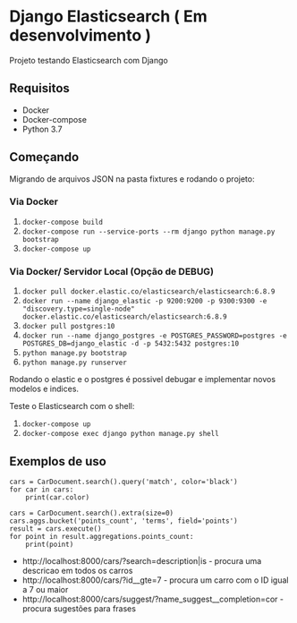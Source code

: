 # Django Elasticsearch  ( Em desenvolvimento )

Projeto testando Elasticsearch com Django

## Requisitos

* Docker
* Docker-compose
* Python 3.7

## Começando

Migrando de arquivos JSON na pasta fixtures e rodando o projeto:

### Via Docker

1. `docker-compose build`
2. `docker-compose run --service-ports --rm django python manage.py bootstrap`
3. `docker-compose up`

### Via Docker/ Servidor Local (Opção de DEBUG)

1. `docker pull docker.elastic.co/elasticsearch/elasticsearch:6.8.9`
2. `docker run --name django_elastic -p 9200:9200 -p 9300:9300 -e "discovery.type=single-node" docker.elastic.co/elasticsearch/elasticsearch:6.8.9`
3. `docker pull postgres:10`
4. `docker run --name django_postgres -e POSTGRES_PASSWORD=postgres -e POSTGRES_DB=django_elastic -d -p 5432:5432 postgres:10`
5. `python manage.py bootstrap`
6. `python manage.py runserver`

Rodando o elastic e o postgres é possivel debugar e implementar novos modelos e indices.


Teste o Elasticsearch com o shell:
1. `docker-compose up`
2. `docker-compose exec django python manage.py shell`

## Exemplos de uso

```
cars = CarDocument.search().query('match', color='black')
for car in cars:
    print(car.color)

cars = CarDocument.search().extra(size=0)
cars.aggs.bucket('points_count', 'terms', field='points')
result = cars.execute()
for point in result.aggregations.points_count:
    print(point)
```

- http://localhost:8000/cars/?search=description|is - procura uma descricao em todos os carros
- http://localhost:8000/cars/?id__gte=7 - procura um carro com o ID igual a 7 ou maior
- http://localhost:8000/cars/suggest/?name_suggest__completion=cor - procura sugestões para frases


